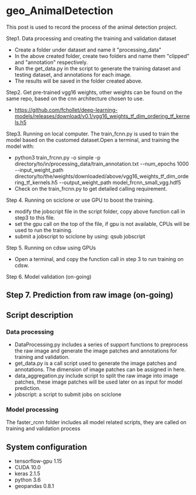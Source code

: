 # geo_AnimalDetection

This post is used to record the process of the animal detection project.

Step1. Data processing and creating the training and validation dataset
- Create a folder under dataset and name it "processing_data"
- In the above created folder, create two folders and name them "clipped" and "annotation" respectively.
- Run the get_data.py in the script to generate the training dataset and testing dataset, and annotations for each image.
- The results will be saved in the folder created above.

Step2. Get pre-trained vgg16 weights, other weights can be found on the same repo, based on the cnn architecture chosen to use.
- https://github.com/fchollet/deep-learning-models/releases/download/v0.1/vgg16_weights_tf_dim_ordering_tf_kernels.h5

Step3. Running on local computer.
The train_fcnn.py is used to train the model based on the customed dataset.Open a terminal, and training the model with: 
- python3 train_frcnn.py -o simple -p directory/to/in/processing_data/train_annotation.txt --num_epochs 1000 --input_weight_path directory/to/the/weights/downloaded/above/vgg16_weights_tf_dim_ordering_tf_kernels.h5 --output_weight_path model_frcnn_small_vgg.hdf5
- Check on the train_frcnn.py to get detailed calling requirement.

Step 4. Running on sciclone or use GPU to boost the training.
- modify the jobscript file in the script folder, copy above function call in step3 to this file.
- set the gpu call on the top of the file, if gpu is not available, CPUs will be used to run the training.
- submit a jobscript to sciclone by using: qsub jobscript

Step 5. Running on cdsw using GPUs
- Open a terminal, and copy the function call in step 3 to run training on cdsw.

Step 6. Model validation (on-going)


Step 7. Prediction from raw image (on-going)
- 


## Script description
### Data processing
- DataProcessing.py includes a series of support functions to preprocess the raw image and generate the image patches and annotations for training and validation.
- get_data.py is a call script used to generate the image patches and annotations. The dimension of image patches can be assigned in here.
- data_aggregation.py include script to split the raw image into image patches, these image patches will be used later on as input for model prediction.
- jobscript: a script to submit jobs on sciclone
### Model processing
The faster_rcnn folder includes all model related scripts, they are called on training and validation process

## System configuration
- tensorflow-gpu 1.15
- CUDA 10.0
- keras 2.1.5
- python 3.6
- geopandas 0.8.1

